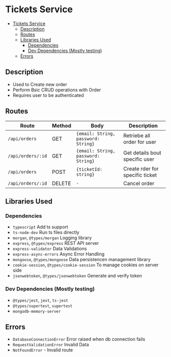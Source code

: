 # Tickets Service

- [Tickets Service](#tickets-service)
  - [Description](#description)
  - [Routes](#routes)
  - [Libraries Used](#libraries-used)
    - [Dependencies](#dependencies)
    - [Dev Dependencies (Mostly testing)](#dev-dependencies-mostly-testing)
  - [Errors](#errors)

## Description

- Used to Create  new order
- Perform Bsic CRUD operations with Order
- Requires user to be authenticated

## Routes

| Route             | Method | Body                                | Description                     |
| ----------------- | ------ | ----------------------------------- | ------------------------------- |
| `/api/orders`     | GET    | `{email: String, password: String}` | Retriebe all order for user     |
| `/api/orders/:id` | GET    | `{email: String, password: String}` | Get details bout specific user  |
| `/api/orders`     | POST   | `{ticketId: string}`                | Create rder for specific ticket |
| `/api/orders/:id` | DELETE | `-`                                 | Cancel order                    |

## Libraries Used

### Dependencies

- `typescript` Add ts support
- `ts-node-dev` Run ts files directly
- `morgan`, `@types/morgan` Logging library
- `express`, `@types/express` REST API server
- `express-validator` Data Validations
- `express-async-errors` Async Error Handling
- `mongoose`, `@types/mongoose` Data persistencen management library
- `cookie-session`, `@types/cookie-session` To manage cookies on server side
- `jsonwebtoken`, `@types/jsonwebtoken` Generate and verify token

### Dev Dependencies (Mostly testing)

- `@types/jest`,  `jest`, `ts-jest`
- `@types/supertest`, `supertest`
- `mongodb-memory-server`

## Errors

- `DatabaseConnectionError` Error raised when db connection fails
- `RequestValidationError` Invalid Data
- `NotFoundError` - Invalid route
